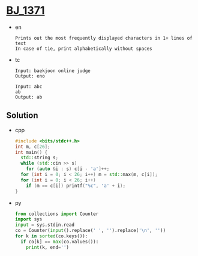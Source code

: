 # [BJ_1371](https://acmicpc.net/problem/1371)

* en

  ```en
  Prints out the most frequently displayed characters in 1+ lines of text
  In case of tie, print alphabetically without spaces
  ```

* tc

  ```tc
  Input: baekjoon online judge
  Output: eno

  Input: abc
  ab
  Output: ab
  ```

## Solution

* cpp

  ```cpp
  #include <bits/stdc++.h>
  int m, c[26];
  int main() {
    std::string s;
    while (std::cin >> s)
      for (auto &i : s) c[i - 'a']++;
    for (int i = 0; i < 26; i++) m = std::max(m, c[i]);
    for (int i = 0; i < 26; i++)
      if (m == c[i]) printf("%c", 'a' + i);
  }
  ```

* py

  ```py
  from collections import Counter
  import sys
  input = sys.stdin.read
  co = Counter(input().replace(' ', '').replace('\n', ''))
  for k in sorted(co.keys()):
    if co[k] == max(co.values()):
      print(k, end='')
  ```
